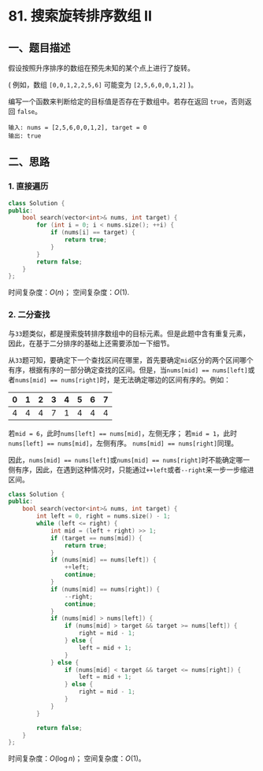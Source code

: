 # 81. 搜索旋转排序数组 II
## 一、题目描述
假设按照升序排序的数组在预先未知的某个点上进行了旋转。

( 例如，数组 `[0,0,1,2,2,5,6]` 可能变为 `[2,5,6,0,0,1,2]` )。

编写一个函数来判断给定的目标值是否存在于数组中。若存在返回 `true`，否则返回 `false`。

```
输入: nums = [2,5,6,0,0,1,2], target = 0
输出: true
```

## 二、思路
### 1. 直接遍历
```cpp
class Solution {
public:
    bool search(vector<int>& nums, int target) {
        for (int i = 0; i < nums.size(); ++i) {
            if (nums[i] == target) {
                return true;
            }
        }
        return false;
    }
};
```
时间复杂度：$O(n)$；
空间复杂度：$O(1)$.

### 2. 二分查找
与`33`题类似，都是搜索旋转排序数组中的目标元素。但是此题中含有重复元素，因此，在基于二分排序的基础上还需要添加一下细节。

从`33`题可知，要确定下一个查找区间在哪里，首先要确定`mid`区分的两个区间哪个有序，根据有序的一部分确定查找的区间。但是，当`nums[mid] == nums[left]`或者`nums[mid] == nums[right]`时，是无法确定哪边的区间有序的。例如：

|0|1|2|3|4|5|6|7|
|-|-|-|-|-|-|-|-|
|4|4|4|7|1|4|4|4|
若`mid = 6`，此时`nums[left] == nums[mid]`，左侧无序；
若`mid = 1`，此时`nums[left] == nums[mid]`，左侧有序。
`nums[mid] == nums[right]`同理。

因此，`nums[mid] == nums[left]`或`nums[mid] == nums[right]`时不能确定哪一侧有序，因此，在遇到这种情况时，只能通过`++left`或者`--right`来一步一步缩进区间。

```cpp
class Solution {
public:
    bool search(vector<int>& nums, int target) {
        int left = 0, right = nums.size() - 1;
        while (left <= right) {
            int mid = (left + right) >> 1;
            if (target == nums[mid]) {
                return true;
            }
            if (nums[mid] == nums[left]) {
                ++left;
                continue;
            }
            if (nums[mid] == nums[right]) {
                --right;
                continue;
            }
            if (nums[mid] > nums[left]) {
                if (nums[mid] > target && target >= nums[left]) {
                    right = mid - 1;
                } else {
                    left = mid + 1;
                }
            } else {
                if (nums[mid] < target && target <= nums[right]) {
                    left = mid + 1;
                } else {
                    right = mid - 1;
                }
            }
        }

        return false;
    }
};
```
时间复杂度：$O(\log n)$；
空间复杂度：$O(1)$。
